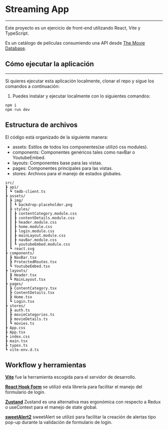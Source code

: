 # Streaming App

---

Este proyecto es un ejercicio de front-end utilizando React, Vite y TypeScript.

Es un catálogo de películas consumiendo una API desde [The Movie Database](https://developers.themoviedb.org/3/getting-started/introduction).

## Cómo ejecutar la aplicación

---

Si quieres ejecutar esta aplicación localmente, clonar el repo y sigue los comandos a continuación:

1. Puedes instalar y ejecutar localmente con lo siguientes comandos:

```
npm i
npm run dev
```

## Estructura de archivos

El código está organizado de la siguiente manera:

- assets: Estilos de todos los componentes(se utilizó css modules).
- components: Componentes genéricos tales como navBar o YoutubeEmbed.
- layouts: Componentes base para las vistas.
- pages: Componentes principales para las vistas.
- stores: Archivos para el manejo de estados globales.

```
src/
┣ api/
┃ ┗ tmdb-client.ts
┣ assets/
┃ ┣ img/
┃ ┃ ┗ backdrop-placeholder.png
┃ ┣ styles/
┃ ┃ ┣ contentCategory.module.css
┃ ┃ ┣ contentDetails.module.css
┃ ┃ ┣ header.module.css
┃ ┃ ┣ home.module.css
┃ ┃ ┣ login.module.css
┃ ┃ ┣ mainLayout.module.css
┃ ┃ ┣ navBar.module.css
┃ ┃ ┗ youtubeEmbed.module.css
┃ ┗ react.svg
┣ components/
┃ ┣ NavBar.tsx
┃ ┣ ProtectedRoutes.tsx
┃ ┗ YoutubeEmbed.tsx
┣ layouts/
┃ ┣ Header.tsx
┃ ┗ MainLayout.tsx
┣ pages/
┃ ┣ ContentCategory.tsx
┃ ┣ ContentDetails.tsx
┃ ┣ Home.tsx
┃ ┗ Login.tsx
┣ stores/
┃ ┣ auth.ts
┃ ┣ movieCategories.ts
┃ ┣ movieDetails.ts
┃ ┗ movies.ts
┣ App.css
┣ App.tsx
┣ index.css
┣ main.tsx
┣ types.ts
┗ vite-env.d.ts
```

## Workflow y herramientas

**[Vite](https://vitejs.dev/)** fue la herramienta escogida para el servidor de desarrollo.

**[React Hook Form](https://react-hook-form.com/)** se utilizó esta librería para facilitar el manejo del formulario de login.

**[Zustand](https://github.com/pmndrs/zustand)** Zustand es una alternativa mas ergonómica con respecto a Redux o useContext para el manejo de state global.

**[sweetAlert2](https://sweetalert2.github.io/)** sweetAlert se utilizó para facilitar la creación de alertas tipo pop-up durante la validación de formulario de login.
